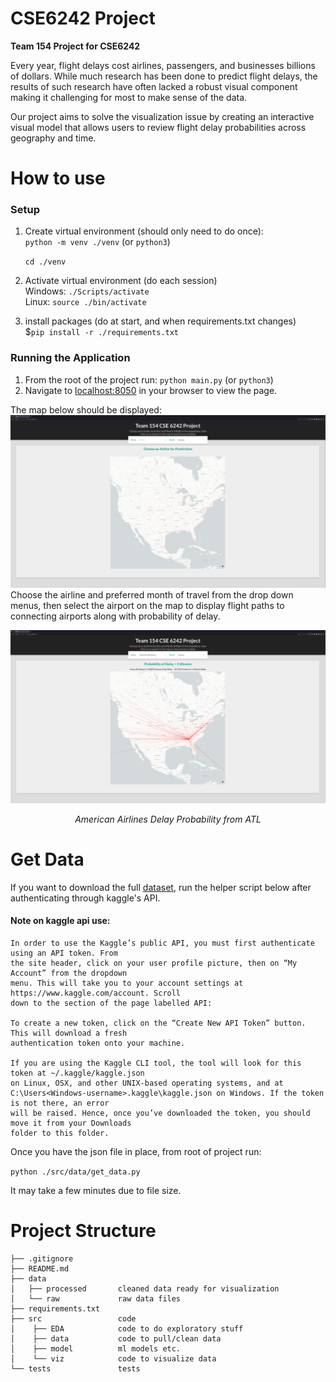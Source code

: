 # CSE6242 Project
**Team 154 Project for CSE6242**

Every year, flight delays cost airlines, passengers, and businesses billions of dollars. While much research has been done to predict
flight delays, the results of such research have often lacked a robust visual component making it challenging for most to make sense
of the data.

Our project aims to solve the visualization issue by creating an interactive visual model that allows users to review flight delay probabilities across geography and time.


# How to use

### Setup
1. Create virtual environment (should only need to do once):  
    `python -m venv ./venv`  (or `python3`)
    
    `cd ./venv`

2. Activate virtual environment (do each session)  
Windows: `./Scripts/activate`  
Linux: `source ./bin/activate`

3. install packages (do at start, and when requirements.txt changes)  
$`pip install -r ./requirements.txt`  

### Running the Application

1. From the root of the project run:
`python main.py` (or `python3`)
2. Navigate to [localhost:8050](http://localhost:8050) in your browser to view the page.

The map below should be displayed:
![home](./assets/demo_home.png)
Choose the airline and preferred month of travel from the drop down menus, then select the airport on the map to display flight
paths to connecting airports along with probability of delay.


![demo](./assets/AAL_ATL.png)
<p align="center"><i>American Airlines Delay Probability from ATL</i></p> 


# Get Data

If you want to download the full [dataset](https://www.kaggle.com/datasets/robikscube/flight-delay-dataset-20182022), run the helper script below after authenticating through kaggle's API.

#### Note on kaggle api use:
```
In order to use the Kaggle’s public API, you must first authenticate using an API token. From 
the site header, click on your user profile picture, then on “My Account” from the dropdown 
menu. This will take you to your account settings at https://www.kaggle.com/account. Scroll 
down to the section of the page labelled API:

To create a new token, click on the “Create New API Token” button. This will download a fresh 
authentication token onto your machine.

If you are using the Kaggle CLI tool, the tool will look for this token at ~/.kaggle/kaggle.json 
on Linux, OSX, and other UNIX-based operating systems, and at 
C:\Users<Windows-username>.kaggle\kaggle.json on Windows. If the token is not there, an error 
will be raised. Hence, once you’ve downloaded the token, you should move it from your Downloads 
folder to this folder.
```
Once you have the json file in place, from root of project run:  

`python ./src/data/get_data.py`

It may take a few minutes due to file size.  

# Project Structure
```
├── .gitignore  
├── README.md  
├── data  
│   ├── processed       cleaned data ready for visualization  
│   └── raw             raw data files  
├── requirements.txt      
├── src                 code  
│    ├── EDA            code to do exploratory stuff  
│    ├── data           code to pull/clean data  
│    ├── model          ml models etc.  
│    └── viz            code to visualize data  
└── tests               tests      
```
